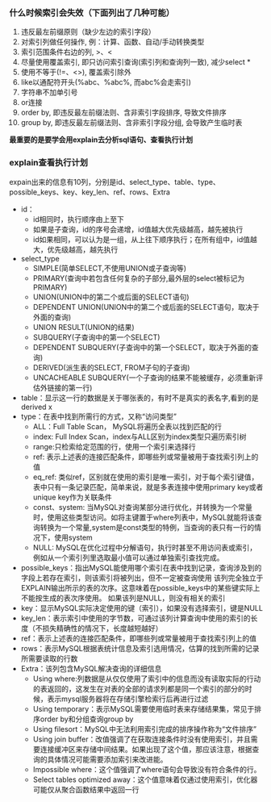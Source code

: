 ### 什么时候索引会失效（下面列出了几种可能）
1. 违反最左前缀原则（缺少左边的索引字段） 
2. 对索引列做任何操作, 例：计算、函数、自动/手动转换类型 
3. 索引范围条件右边的列, >、<
4. 尽量使用覆盖索引, 即只访问索引查询(索引列和查询列一致), 减少select *
5. 使用不等于(!=、<>), 覆盖索引除外 
6. like以通配符开头(%abc、%abc%, 而abc%会走索引)
7. 字符串不加单引号 
8. or连接 
9. order by, 即违反最左前缀法则、含非索引字段排序, 导致文件排序 
10. group by, 即违反最左前缀法则、含非索引字段分组, 会导致产生临时表

**最重要的是要学会用explain去分析sql语句、查看执行计划**

### explain查看执行计划
expain出来的信息有10列，分别是id、select_type、table、type、possible_keys、key、key_len、ref、rows、Extra  

- id：
  + id相同时，执行顺序由上至下
  + 如果是子查询，id的序号会递增，id值越大优先级越高，越先被执行
  + id如果相同，可以认为是一组，从上往下顺序执行；在所有组中，id值越大，优先级越高，越先执行
- select_type
  + SIMPLE(简单SELECT,不使用UNION或子查询等)
  + PRIMARY(查询中若包含任何复杂的子部分,最外层的select被标记为PRIMARY)
  + UNION(UNION中的第二个或后面的SELECT语句)
  + DEPENDENT UNION(UNION中的第二个或后面的SELECT语句，取决于外面的查询)
  + UNION RESULT(UNION的结果)
  + SUBQUERY(子查询中的第一个SELECT)
  + DEPENDENT SUBQUERY(子查询中的第一个SELECT，取决于外面的查询)
  + DERIVED(派生表的SELECT, FROM子句的子查询)
  + UNCACHEABLE SUBQUERY(一个子查询的结果不能被缓存，必须重新评估外链接的第一行)
- table：显示这一行的数据是关于哪张表的，有时不是真实的表名字,看到的是derived x
- type：在表中找到所需行的方式，又称“访问类型”
  + ALL：Full Table Scan， MySQL将遍历全表以找到匹配的行
  + index: Full Index Scan，index与ALL区别为index类型只遍历索引树
  + range:只检索给定范围的行，使用一个索引来选择行
  + ref: 表示上述表的连接匹配条件，即哪些列或常量被用于查找索引列上的值
  + eq_ref: 类似ref，区别就在使用的索引是唯一索引，对于每个索引键值，表中只有一条记录匹配，简单来说，就是多表连接中使用primary key或者 unique key作为关联条件
  + const、system: 当MySQL对查询某部分进行优化，并转换为一个常量时，使用这些类型访问。如将主键置于where列表中，MySQL就能将该查询转换为一个常量,system是const类型的特例，当查询的表只有一行的情况下，使用system
  + NULL: MySQL在优化过程中分解语句，执行时甚至不用访问表或索引，例如从一个索引列里选取最小值可以通过单独索引查找完成。
- possible_keys：指出MySQL能使用哪个索引在表中找到记录，查询涉及到的字段上若存在索引，则该索引将被列出，但不一定被查询使用
该列完全独立于EXPLAIN输出所示的表的次序。这意味着在possible_keys中的某些键实际上不能按生成的表次序使用。 如果该列是NULL，则没有相关的索引
- key：显示MySQL实际决定使用的键（索引），如果没有选择索引，键是NULL
- key_len：表示索引中使用的字节数，可通过该列计算查询中使用的索引的长度（不损失精确性的情况下，长度越短越好）
- ref：表示上述表的连接匹配条件，即哪些列或常量被用于查找索引列上的值
- rows：表示MySQL根据表统计信息及索引选用情况，估算的找到所需的记录所需要读取的行数
- Extra：该列包含MySQL解决查询的详细信息
  + Using where:列数据是从仅仅使用了索引中的信息而没有读取实际的行动的表返回的，这发生在对表的全部的请求列都是同一个索引的部分的时候，表示mysql服务器将在存储引擎检索行后再进行过滤
  + Using temporary：表示MySQL需要使用临时表来存储结果集，常见于排序order by和分组查询group by
  + Using filesort：MySQL中无法利用索引完成的排序操作称为“文件排序”
  + Using join buffer：改值强调了在获取连接条件时没有使用索引，并且需要连接缓冲区来存储中间结果。如果出现了这个值，那应该注意，根据查询的具体情况可能需要添加索引来改进能。
  + Impossible where：这个值强调了where语句会导致没有符合条件的行。
  + Select tables optimized away：这个值意味着仅通过使用索引，优化器可能仅从聚合函数结果中返回一行
